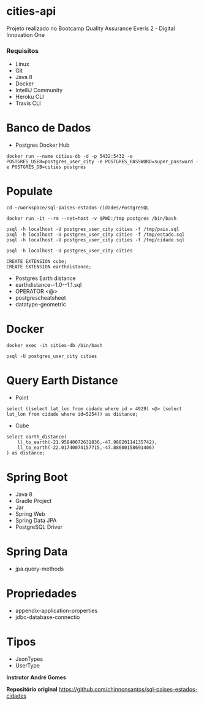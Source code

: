 # cities-api

Projeto realizado no Bootcamp Quality Assurance Everis 2 - Digital Innovation One

### Requisitos

* Linux
* Git
* Java 8
* Docker
* IntelliJ Community
* Heroku CLI
* Travis CLI

# Banco de Dados

* Postgres Docker Hub 
```
docker run --name cities-db -d -p 5432:5432 -e POSTGRES_USER=postgres_user_city -e POSTGRES_PASSWORD=super_password -e POSTGRES_DB=cities postgres
```

# Populate

```
cd ~/workspace/sql-paises-estados-cidades/PostgreSQL

docker run -it --rm --net=host -v $PWD:/tmp postgres /bin/bash

psql -h localhost -U postgres_user_city cities -f /tmp/pais.sql
psql -h localhost -U postgres_user_city cities -f /tmp/estado.sql
psql -h localhost -U postgres_user_city cities -f /tmp/cidade.sql

psql -h localhost -U postgres_user_city cities

CREATE EXTENSION cube; 
CREATE EXTENSION earthdistance;
```

* Postgres Earth distance
* earthdistance--1.0--1.1.sql
* OPERATOR <@>
* postgrescheatsheet
* datatype-geometric

# Docker
```
docker exec -it cities-db /bin/bash

psql -U postgres_user_city cities
```
# Query Earth Distance

* Point
```
select ((select lat_lon from cidade where id = 4929) <@> (select lat_lon from cidade where id=5254)) as distance;
```
* Cube
```
select earth_distance(
    ll_to_earth(-21.95840072631836,-47.98820114135742), 
    ll_to_earth(-22.01740074157715,-47.88600158691406)
) as distance;
```

# Spring Boot

* Java 8
* Gradle Project
* Jar
* Spring Web
* Spring Data JPA
* PostgreSQL Driver

# Spring Data

* jpa.query-methods

# Propriedades

* appendix-application-properties
* jdbc-database-connectio

# Tipos

* JsonTypes
* UserType


**Instrutor André Gomes**





**Repositório original** https://github.com/chinnonsantos/sql-paises-estados-cidades 


